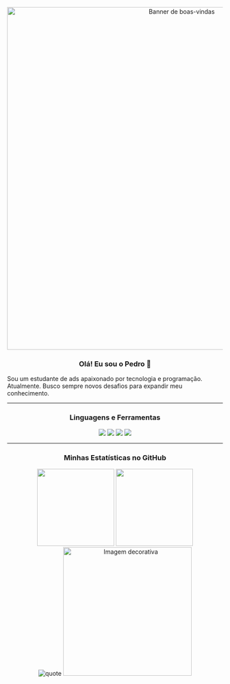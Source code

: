 <div align="center">
  <img src="URL_DA_SUA_IMAGEM_DE_CABEÇALHO_AQUI" alt="Banner de boas-vindas" width="800"/>
</div>

<div align="center">
  <h3>Olá! Eu sou o Pedro 👋</h3>
</div>

<p align="left">
  Sou um estudante de ads apaixonado por tecnologia e programação. Atualmente. Busco sempre novos desafios para expandir meu conhecimento.
</p>

---

<div align="center">
  <h3>Linguagens e Ferramentas</h3>
  <img src="https://img.shields.io/badge/Python-3776AB?style=for-the-badge&logo=python&logoColor=white" />
  <img src="https://img.shields.io/badge/JavaScript-F7DF1E?style=for-the-badge&logo=javascript&logoColor=black" />
  <img src="https://img.shields.io/badge/Docker-2496ED?style=for-the-badge&logo=docker&logoColor=white" />
  <img src="https://img.shields.io/badge/Git-F05032?style=for-the-badge&logo=git&logoColor=white" />
</div>

---

<div align="center">
  <h3>Minhas Estatísticas no GitHub</h3>
  <img height="180em" src="https://github-readme-stats.vercel.app/api?username=SEU-USUARIO-AQUI&show_icons=true&theme=dracula&include_all_commits=true&count_private=true"/>
  <img height="180em" src="https://github-readme-stats.vercel.app/api/top-langs/?username=SEU-USUARIO-AQUI&layout=compact&langs_count=7&theme=dracula"/>
</div>

<div align="center">
  <img src="https://github-readme-quotes.herokuapp.com/quote?theme=dracula" alt="quote" />
  <img src="URL_DA_SUA_IMAGEM_DE_ANIME_AQUI" alt="Imagem decorativa" width="300"/>
</div>
